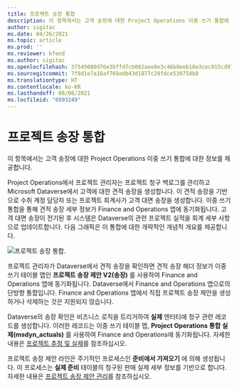 ```yaml
---
title: 프로젝트 송장 통합
description: 이 항목에서는 고객 송장에 대한 Project Operations 이중 쓰기 통합에 대한 정보를 제공합니다.
author: sigitac
ms.date: 04/26/2021
ms.topic: article
ms.prod: ''
ms.reviewer: kfend
ms.author: sigitac
ms.openlocfilehash: 37549080d76e3bffd7cb002aee8e3c46b9eeb18e3cec915cd971881b69747534
ms.sourcegitcommit: 7f8d1e7a16af769adb43d1877c28fdce53975db8
ms.translationtype: HT
ms.contentlocale: ko-KR
ms.lasthandoff: 08/06/2021
ms.locfileid: "6993249"
---
```

# <a name="project-invoice-integration"></a>프로젝트 송장 통합

이 항목에서는 고객 송장에 대한 Project Operations 이중 쓰기 통합에 대한 정보를 제공합니다.

Project Operations에서 프로젝트 관리자는 프로젝트 청구 백로그를 관리하고 Microsoft Dataverse에서 고객에 대한 견적 송장을 생성합니다. 이 견적 송장을 기반으로 수취 계정 담당자 또는 프로젝트 회계사가 고객 대면 송장을 생성합니다. 이중 쓰기 통합을 통해 견적 송장 세부 정보가 Finance and Operations 앱에 동기화됩니다. 고객 대면 송장이 전기된 후 시스템은 Dataverse의 관련 프로젝트 실적을 회계 세부 사항으로 업데이트합니다. 다음 그래픽은 이 통합에 대한 개략적인 개념적 개요를 제공합니다.

   ![프로젝트 송장 통합.](./media/DW5Invoicing.png)

프로젝트 관리자가 Dataverse에서 견적 송장을 확인하면 견적 송장 헤더 정보가 이중 쓰기 테이블 맵인 **프로젝트 송장 제안 V2(송장)** 를 사용하여 Finance and Operations 앱에 동기화됩니다. Dataverse에서 Finance and Operations 앱으로의 단방향 통합입니다. Finance and Operations 앱에서 직접 프로젝트 송장 제안을 생성하거나 삭제하는 것은 지원되지 않습니다.

Dataverse의 송장 확인은 비즈니스 로직을 트리거하여 **실제** 엔터티에 청구 관련 레코드를 생성합니다. 이러한 레코드는 이중 쓰기 테이블 맵, **Project Operations 통합 실제(msdyn\_actuals)** 를 사용하여 Finance and Operations에 동기화됩니다. 자세한 내용은 [프로젝트 추정 및 실제](resource-dual-write-estimates-actuals.md)를 참조하십시오. 

프로젝트 송장 제안 라인은 주기적인 프로세스인 **준비에서 가져오기** 에 의해 생성됩니다. 이 프로세스는 **실제 준비** 테이블의 청구된 판매 실제 세부 정보를 기반으로 합니다. 자세한 내용은 [프로젝트 송장 제안 관리](../invoicing/format-update-project-invoice-proposals.md#create-project-invoice-proposals)를 참조하십시오. 
